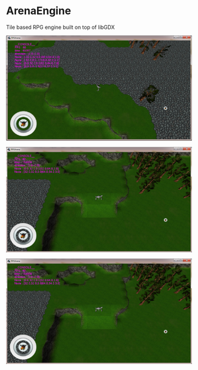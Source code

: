ArenaEngine
===========

Tile based RPG engine built on top of libGDX

![Alt text](/ScreenShots/shot1.png?raw=true "Screenshot 1")

![Alt text](/ScreenShots/shot2.png?raw=true "Screenshot 2")

![Alt text](/ScreenShots/shot2.png?raw=true "Screenshot 3")

